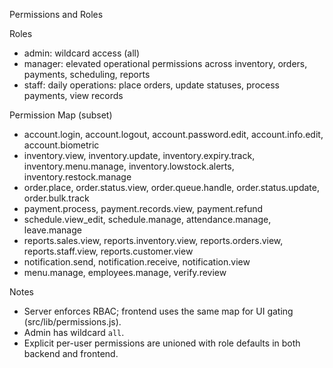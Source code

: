 Permissions and Roles

Roles

- admin: wildcard access (all)
- manager: elevated operational permissions across inventory, orders, payments, scheduling, reports
- staff: daily operations: place orders, update statuses, process payments, view records

Permission Map (subset)

- account.login, account.logout, account.password.edit, account.info.edit, account.biometric
- inventory.view, inventory.update, inventory.expiry.track, inventory.menu.manage, inventory.lowstock.alerts, inventory.restock.manage
- order.place, order.status.view, order.queue.handle, order.status.update, order.bulk.track
- payment.process, payment.records.view, payment.refund
- schedule.view_edit, schedule.manage, attendance.manage, leave.manage
- reports.sales.view, reports.inventory.view, reports.orders.view, reports.staff.view, reports.customer.view
- notification.send, notification.receive, notification.view
- menu.manage, employees.manage, verify.review

Notes

- Server enforces RBAC; frontend uses the same map for UI gating (src/lib/permissions.js).
- Admin has wildcard `all`.
- Explicit per-user permissions are unioned with role defaults in both backend and frontend.
